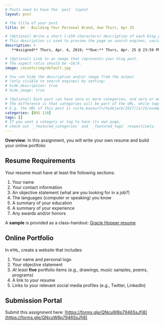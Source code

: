 ```yaml
---
# Posts need to have the `post` layout
layout: post

# The title of your post
title: A4 - Building Your Personal Brand, due Thurs, Apr 25

# (Optional) Write a short (~150 characters) description of each blog post.
# This description is used to preview the page on search engines, social media, etc.
description: >
   **Assigned** Thurs, Apr. 4, 2019; **Due:** Thurs, Apr. 25 @ 23:59 PM via [submission portal](https://forms.gle/QNcuW8p7946SsJfj8); Handout: [PDF](https://drive.google.com/file/d/1xd50nfZ2EJW4dMQV7Wj9Vxnv0KwR74PF/view?usp=sharing)

# (Optional) Link to an image that represents your blog post.
# The aspect ratio should be ~16:9.
image: /assets/img/default.jpg

# You can hide the description and/or image from the output
# (only visible to search engines) by setting:
# hide_description: true
# hide_image: true

# (Optional) Each post can have zero or more categories, and zero or more tags.
# The difference is that categories will be part of the URL, while tags will not.
# E.g. the URL of this post is <site.baseurl>/hydejack/2017/11/23/example-content/
categories: [BUS 110]
tags: []
# If you want a category or tag to have its own page,
# check out `_featured_categories` and `_featured_tags` respectively.
---
```


**Overview**: In this assignment, you will write your own resume and build your online portfolio

## Resume Requirements
Your resume must have at least the following sections:
1. Your name
2. Your contact information
3. An objective statement (what are you looking for in a job?)
4. The languages (computer or speaking) you know
5. A summary of your education
6. A summary of your experience 
7. Any awards and/or honors

A **sample** is provided as a class-handout: [Gracie Hopper resume](https://drive.google.com/file/d/1ojFrdyhXyLPeVTv5X6rZkpUgl84GvUbk/view?usp=sharing)

## Online Portfolio
In `HTML`, create a website that includes:
1. Your name and personal logo
2. Your objective statement
3. *At least* **five** portfolio items (e.g., drawings, music samples, poems, programs)
4. A link to your resume
5. Links to your relevant social media profiles (e.g., Twitter, LinkedIn)

## Submission Portal
Submit this assignment here: [https://forms.gle/QNcuW8p7946SsJfj8](https://forms.gle/QNcuW8p7946SsJfj8)
